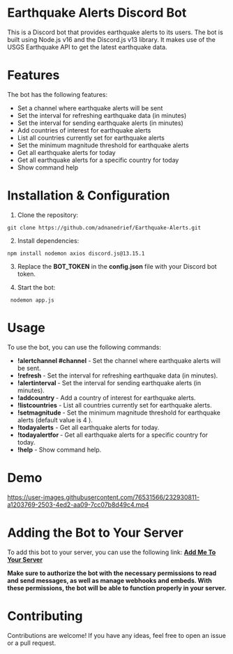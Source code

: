 # Earthquake Alerts Discord Bot

This is a Discord bot that provides earthquake alerts to its users. The bot is built using Node.js v16 and the Discord.js v13 library. It makes use of the USGS Earthquake API to get the latest earthquake data.

# Features

The bot has the following features:

- Set a channel where earthquake alerts will be sent
- Set the interval for refreshing earthquake data (in minutes)
- Set the interval for sending earthquake alerts (in minutes)
- Add countries of interest for earthquake alerts
- List all countries currently set for earthquake alerts
- Set the minimum magnitude threshold for earthquake alerts
- Get all earthquake alerts for today
- Get all earthquake alerts for a specific country for today
- Show command help

# Installation & Configuration
1) Clone the repository:

``` git clone https://github.com/adnanedrief/Earthquake-Alerts.git ```

2) Install dependencies:

``` npm install nodemon axios discord.js@13.15.1 ```

3) Replace the **BOT_TOKEN** in the **config.json** file with your Discord bot token.

4) Start the bot:

``` nodemon app.js```


# Usage

To use the bot, you can use the following commands:

- **!alertchannel #channel** - Set the channel where earthquake alerts will be sent.
- **!refresh <interval>** - Set the interval for refreshing earthquake data (in minutes).
- **!alertinterval <interval>** - Set the interval for sending earthquake alerts (in minutes).
- **!addcountry <country>** - Add a country of interest for earthquake alerts.
- **!listcountries** - List all countries currently set for earthquake alerts.
- **!setmagnitude <magnitude>** - Set the minimum magnitude threshold for earthquake alerts (default value is 4 ).
- **!todayalerts** - Get all earthquake alerts for today.
- **!todayalertfor <country>** - Get all earthquake alerts for a specific country for today.
- **!help** - Show command help.


# Demo 



https://user-images.githubusercontent.com/76531566/232930811-a1203769-2503-4ed2-aa09-7cc07b8d49c4.mp4



# Adding the Bot to Your Server
To add this bot to your server, you can use the following link:
**[Add Me To Your Server](https://discord.com/api/oauth2/authorize?client_id=1097293999515127858&permissions=8&scope=bot "Add Me To Your Server")**

**Make sure to authorize the bot with the necessary permissions to read and send messages, as well as manage webhooks and embeds. With these permissions, the bot will be able to function properly in your server.**

# Contributing

Contributions are welcome! If you have any ideas, feel free to open an issue or a pull request.

